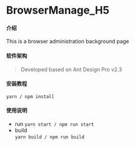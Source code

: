 # BrowserManage_H5

#### 介绍
This is a browser administration background page

#### 软件架构
> Developed based on Ant Design Pro v2.3


#### 安装教程

`yarn / npm install`

#### 使用说明

* run
    `yarn start / npm run start`
* build  
    `yarn build / npm run build`